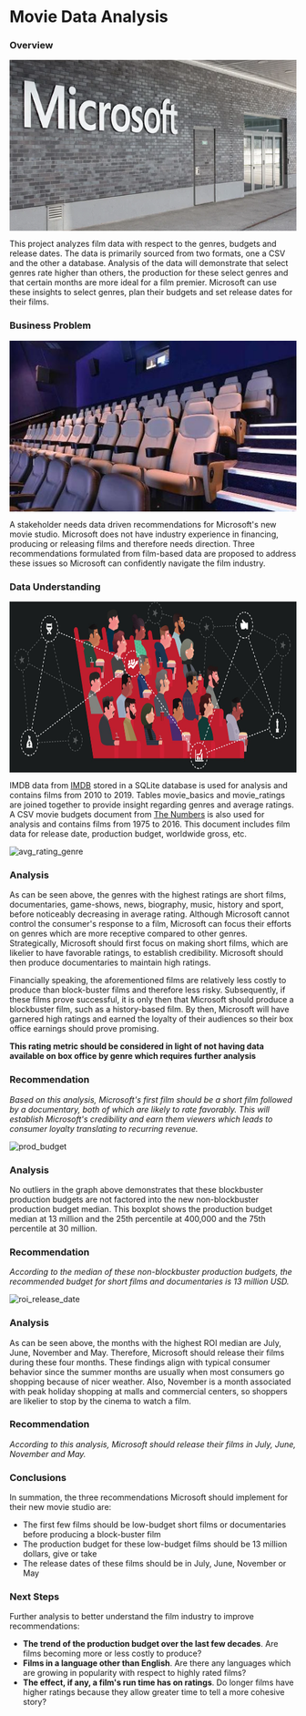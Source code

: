 # Movie Data Analysis

### Overview

<img src="microsoft.png" width="600" height="300" align="center"/>

This project analyzes film data with respect to the genres, budgets and release dates. The data is primarily sourced from two formats, one a CSV and the other a database. Analysis of the data will demonstrate that select genres rate higher than others, the production for these select genres and that certain months are more ideal for a film premier. Microsoft can use these insights to select genres, plan their budgets and set release dates for their films.

### Business Problem

<img src="cinema1.jpeg" width="600" height="300" align="center"/>

A stakeholder needs data driven recommendations for Microsoft's new movie studio. Microsoft does not have industry experience in financing, producing or releasing films and therefore needs direction. Three recommendations formulated from film-based data are proposed to address these issues so Microsoft can confidently navigate the film industry.

### Data Understanding

<img src="film_data.png" width="600" height="300" align="center"/>

IMDB data from [IMDB](http://www.imdb.com) stored in a SQLite database is used for analysis and contains films from 2010 to 2019. Tables movie_basics and movie_ratings are joined together to provide insight regarding genres and average ratings. A CSV movie budgets document from [The Numbers](https://www.the-numbers.com) is also used for analysis and contains films from 1975 to 2016. This document includes film data for release date, production budget, worldwide gross, etc.


![avg_rating_genre](https://user-images.githubusercontent.com/96359837/190866641-62cb75cc-9032-454a-b86f-6c244ae268ba.png)

### Analysis

As can be seen above, the genres with the highest ratings are short films, documentaries, game-shows, news, biography, music, history and sport, before noticeably decreasing in average rating. Although Microsoft cannot control the consumer's response to a film, Microsoft can focus their efforts on genres which are more receptive compared to other genres. Strategically, Microsoft should first focus on making short films, which are likelier to have favorable ratings, to establish credibility. Microsoft should then produce documentaries to maintain high ratings.

Financially speaking, the aforementioned films are relatively less costly to produce than block-buster films and therefore less risky. Subsequently, if these films prove successful, it is only then that Microsoft should produce a blockbuster film, such as a history-based film. By then, Microsoft will have garnered high ratings and earned the loyalty of their audiences so their box office earnings should prove promising.


**This rating metric should be considered in light of not having data available on box office by genre which requires further analysis**

### Recommendation
*Based on this analysis, Microsoft's first film should be a short film followed by a documentary, both of which are likely to rate favorably. This will establish Microsoft's credibility and earn them viewers which leads to consumer loyalty translating to recurring revenue.*



![prod_budget](https://user-images.githubusercontent.com/96359837/190866739-7d57f79c-aa58-4996-892f-048d0ac189d0.png)



### Analysis
No outliers in the graph above demonstrates that these blockbuster production budgets are not factored into the new non-blockbuster production budget median. This boxplot shows the production budget median at 13 million and the 25th percentile at 400,000 and the 75th percentile at 30 million.

### Recommendation
*According to the median of these non-blockbuster production budgets, the recommended budget for short films and documentaries is 13 million USD.*

![roi_release_date](https://user-images.githubusercontent.com/96359837/190866818-af3832ff-19e4-4d20-a98d-c051134a0ef1.png)

### Analysis

As can be seen above, the months with the highest ROI median are July, June, November and May. Therefore, Microsoft should release their films during these four months.
These findings align with typical consumer behavior since the summer months are usually when most consumers go shopping because of nicer weather. Also, November is a month associated with peak holiday shopping at malls and commercial centers, so shoppers are likelier to stop by the cinema to watch a film.

### Recommendation
*According to this analysis, Microsoft should release their films in July, June, November and May.*

### Conclusions

In summation, the three recommendations Microsoft should implement for their new movie studio are:
* The first few films should be low-budget short films or documentaries before producing a block-buster film
* The production budget for these low-budget films should be 13 million dollars, give or take
* The release dates of these films should be in July, June, November or May

### Next Steps

Further analysis to better understand the film industry to improve recommendations:
* **The trend of the production budget over the last few decades**. Are films becoming more or less costly to produce? 
* **Films in a language other than English**. Are there any languages which are growing in popularity with respect to highly rated films?
* **The effect, if any, a film's run time has on ratings**. Do longer films have higher ratings because they allow greater time to tell a more cohesive story?
